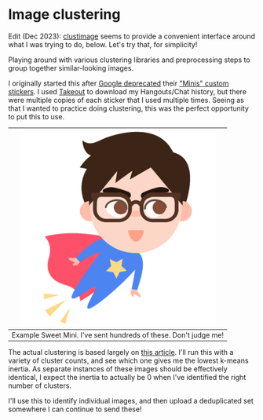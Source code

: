 # Image clustering

Edit (Dec 2023): [clustimage](https://github.com/erdogant/clustimage) seems to provide a convenient interface around what I was trying to do, below.  Let's try that, for simplicity!

Playing around with various clustering libraries and preprocessing steps to group together similar-looking images.

I originally started this after [Google deprecated](https://9to5google.com/2021/09/28/gboard-minis-going-away-october/) their ["Minis" custom stickers](https://ai.googleblog.com/2017/05/neural-network-generated-illustrations.html). I used [Takeout](https://takeout.google.com) to download my Hangouts/Chat history, but there were multiple copies of each sticker that I used multiple times. Seeing as that I wanted to practice doing clustering, this was the perfect opportunity to put this to use.

| ![Example image](https://github.com/rtkfan/image-clusters/blob/master/example.png) |
| -- |
| Example Sweet Mini. I've sent hundreds of these. Don't judge me! |

The actual clustering is based largely on [this article](https://towardsdatascience.com/how-to-cluster-images-based-on-visual-similarity-cd6e7209fe34). I'll run this with a variety of cluster counts, and see which one gives me the lowest k-means inertia. As separate instances of these images should be effectively identical, I expect the inertia to actually be 0 when I've identified the right number of clusters.

I'll use this to identify individual images, and then upload a deduplicated set somewhere I can continue to send these!
